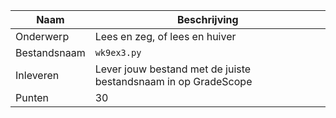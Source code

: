 | Naam         | Beschrijving                                                   |
|--------------|----------------------------------------------------------------|
| Onderwerp    | Lees en zeg, of lees en huiver                                 |
| Bestandsnaam | `wk9ex3.py`                                                    |
| Inleveren    | Lever jouw bestand met de juiste bestandsnaam in op GradeScope |
| Punten       | 30                                                             |
